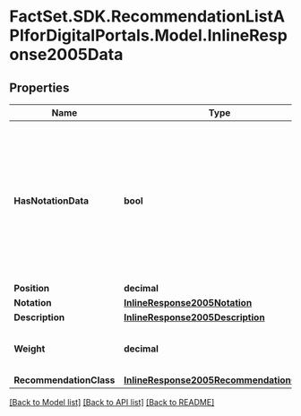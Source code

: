# FactSet.SDK.RecommendationListAPIforDigitalPortals.Model.InlineResponse2005Data

## Properties

Name | Type | Description | Notes
------------ | ------------- | ------------- | -------------
**HasNotationData** | **bool** | Attributes referred to by the notation identifier, beyond notation.instrument.customName, are available.  If this flag is false, it indicates that some notation data for this element is no longer available because the notation may have expired. For answers without notation data, the members position, instrument.customName, weight, description and recommendationClass are retained. | [optional] 
**Position** | **decimal** | Position of the element. | [optional] 
**Notation** | [**InlineResponse2005Notation**](InlineResponse2005Notation.md) |  | [optional] 
**Description** | [**InlineResponse2005Description**](InlineResponse2005Description.md) |  | [optional] 
**Weight** | **decimal** | Weight of this list element. If set for at least one list element, the sum off all weights of an element list must be 1. | [optional] 
**RecommendationClass** | [**InlineResponse2005RecommendationClass**](InlineResponse2005RecommendationClass.md) |  | [optional] 

[[Back to Model list]](../README.md#documentation-for-models) [[Back to API list]](../README.md#documentation-for-api-endpoints) [[Back to README]](../README.md)

